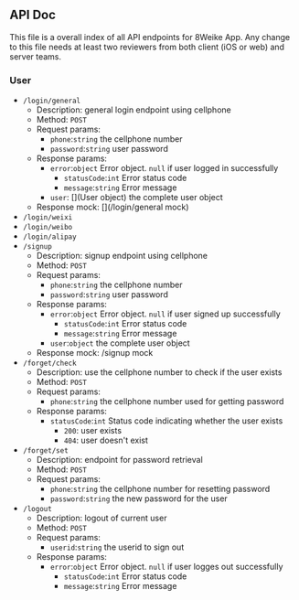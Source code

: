 ## API Doc

This file is a overall index of all API endpoints for
8Weike App. Any change to this file needs at least two
reviewers from both client (iOS or web) and server teams.

### User

- `/login/general`
    - Description: general login endpoint using cellphone
    - Method: `POST` 
    - Request params:
        - `phone`:`string` the cellphone number
        - `password`:`string` user password
    - Response params:
        - `error`:`object` Error object. `null` if user logged in successfully  
            - `statusCode`:`int` Error status code
            - `message`:`string` Error message 
        - `user`: [](User object) the complete user object 
    - Response mock: [](/login/general mock)
- `/login/weixi`
- `/login/weibo`
- `/login/alipay`
- `/signup`
    - Description: signup endpoint using cellphone
    - Method: `POST` 
    - Request params:
        - `phone`:`string` the cellphone number
        - `password`:`string` user password
    - Response params:
        - `error`:`object` Error object. `null` if user signed up successfully  
            - `statusCode`:`int` Error status code
            - `message`:`string` Error message
        - `user`:`object` the complete user object 
    - Response mock: /signup mock
- `/forget/check`
    - Description: use the cellphone number to check if the user exists
    - Method: `POST`
    - Request params:
        - `phone`:`string` the cellphone number used for getting password
    - Response params:
        - `statusCode`:`int` Status code indicating whether the user exists
            - `200`: user exists 
            - `404`: user doesn't exist
- `/forget/set`
    - Description: endpoint for password retrieval
    - Method: `POST`
    - Request params:
        - `phone`:`string` the cellphone number for resetting password
        - `password`:`string` the new password for the user    
- `/logout`
    - Description: logout of current user
    - Method: `POST`
    - Request params:
        - `userid`:`string` the userid to sign out
    - Response params:
        - `error`:`object` Error object. `null` if user logges out successfully  
            - `statusCode`:`int` Error status code
            - `message`:`string` Error message
                   